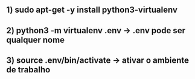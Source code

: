## 1) sudo apt-get -y install python3-virtualenv

## 2) python3 -m virtualenv .env  ->  .env pode ser qualquer nome

## 3) source .env/bin/activate  ->  ativar o ambiente de trabalho